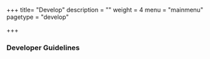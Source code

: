 +++
title= "Develop"
description = ""
weight = 4
menu = "mainmenu"
pagetype = "develop"

+++

### Developer Guidelines